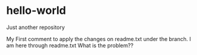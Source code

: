 # hello-world
Just another repository 

My First comment to apply the changes on readme.txt under the branch. I am here through readme.txt What is the problem??
